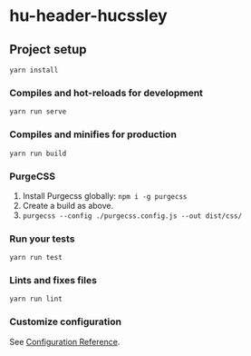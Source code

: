 # hu-header-hucssley

## Project setup
```
yarn install
```

### Compiles and hot-reloads for development
```
yarn run serve
```

### Compiles and minifies for production
```
yarn run build
```

### PurgeCSS

1. Install Purgecss globally: `npm i -g purgecss`
2. Create a build as above.
3. `purgecss --config ./purgecss.config.js --out dist/css/`

### Run your tests
```
yarn run test
```

### Lints and fixes files
```
yarn run lint
```

### Customize configuration
See [Configuration Reference](https://cli.vuejs.org/config/).
